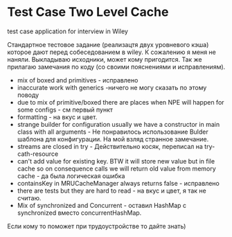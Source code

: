 # Test Case Two Level Cache

test case application for interview in Wiley 

Стандартное тестовое задание (реализацтя двух уровневого кэша) которое дают перед собеседованием в wiley. К сожалению я меня не наняли. 
Выкладываю исходники, может кому пригодится. Так же прилагаю замечания по коду (со своими пояснениями и исправлениям).
  *  mix of boxed and primitives - исправлено
  *   inaccurate work with generics -ничего не могу сказать по этому поводу
  *   due to mix of primitive/boxed there are places when NPE will happen for some configs - см первый пункт
  *   formatting - на вкус и цвет.
  *   strange builder for configuration usually we have a constructor in main class with all arguments - Не понравилось использование Bulder 
      шаблона для конфигурации. На мой взляд странное замечание.
  *   streams are closed in try - Действительно косяк, переписал на try-cath-resource
  *   can't add value for existing key. BTW it will store new value but in file cache so on consequence calls we will return old value from memory cache -  да была логическая ошибка  
  *   containsKey in MRUCacheManager always returns false - исправлено
  *   there are tests but they are hard to read - на вкус и цвет, я так не считаю.
  *   Mix of synchronized and Concurrent - оставил HashMap c synchronized вместо concurrentHashMap.
  
  Если кому то поможет при трудоустройстве то дайте знать)

 
